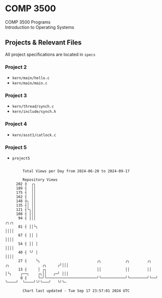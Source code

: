 # COMP 3500
COMP 3500 Programs  
Introduction to Operating Systems  
## Projects & Relevant Files
All project specifications are located in `specs`
### Project 2
- `kern/main/hello.c`
- `kern/main/main.c`
### Project 3
- `kern/thread/synch.c`
- `kern/include/synch.h`
### Project 4
- `kern/asst1/catlock.c`
### Project 5
- `project5`

```

        Total Views per Day from 2024-06-20 to 2024-09-17

        Repository Views
     202 ┼  ╭╮
     189 ┤  ││
     175 ┤  ││
     162 ┤  ││
     148 ┼╮ ││
     135 ┤│ ││
     121 ┤╰╮││
     108 ┤ │││
      94 ┤ │││                                                                                ╭╮╭╮
      81 ┤ ││╰╮                                                                               ││││
      67 ┤ ││ │                                                                               ││││
      54 ┤ ││ │                                                                               ││││
      40 ┤ ╰╯ │                                                                               ││││
      27 ┤    ╰╮                          ╭╮           ╭╮        ╭╮  ╭╮               ╭╮     ╭╯│││
      13 ┤     │ ╭╮                       ││           ││        ││  │╰╮    ╭──╮    ╭╮││   ╭─╯ │││
       0 ┤     ╰─╯╰───────────────────────╯╰───────────╯╰────────╯╰──╯ ╰────╯  ╰────╯╰╯╰───╯   ╰╯╰─

        Chart last updated - Tue Sep 17 23:57:01 2024 UTC
        
```

